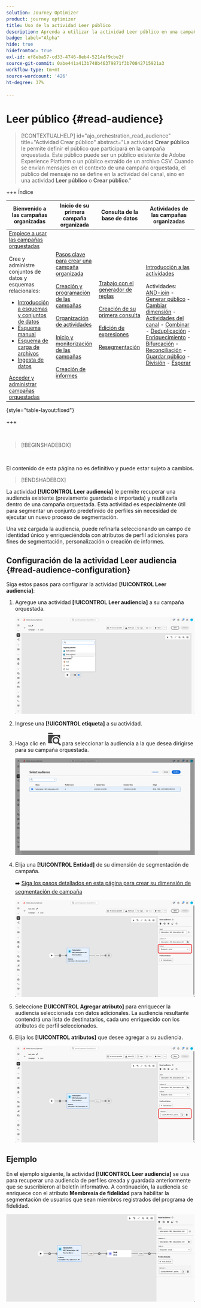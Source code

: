 ```yaml
---
solution: Journey Optimizer
product: journey optimizer
title: Uso de la actividad Leer público
description: Aprenda a utilizar la actividad Leer público en una campaña organizada
badge: label="Alpha"
hide: true
hidefromtoc: true
exl-id: ef8eba57-cd33-4746-8eb4-5214ef9cbe2f
source-git-commit: 0abe441a413b748b46379871f3b70842715921a3
workflow-type: tm+mt
source-wordcount: '426'
ht-degree: 37%

---
```


# Leer público {#read-audience}


>[!CONTEXTUALHELP]
>id="ajo_orchestration_read_audience"
>title="Actividad Crear público"
>abstract="La actividad **Crear público** le permite definir el público que participará en la campaña orquestada. Este público puede ser un público existente de Adobe Experience Platform o un público extraído de un archivo CSV. Cuando se envían mensajes en el contexto de una campaña orquestada, el público del mensaje no se define en la actividad del canal, sino en una actividad **Leer público** o **Crear público**."


+++ Índice

| Bienvenido a las campañas organizadas | Inicio de su primera campaña organizada | Consulta de la base de datos | Actividades de las campañas organizadas |
|---|---|---|---|
| [Empiece a usar las campañas orquestadas](../gs-orchestrated-campaigns.md)<br/><br/>Cree y administre conjuntos de datos y esquemas relacionales:</br> <ul><li>[Introducción a esquemas y conjuntos de datos](../gs-schemas.md)</li><li>[Esquema manual](../manual-schema.md)</li><li>[Esquema de carga de archivos](../file-upload-schema.md)</li><li>[Ingesta de datos](../ingest-data.md)</li></ul>[Acceder y administrar campañas orquestadas](../access-manage-orchestrated-campaigns.md) | [Pasos clave para crear una campaña organizada](../gs-campaign-creation.md)<br/><br/>[Creación y programación de las campañas](../create-orchestrated-campaign.md)<br/><br/>[Organización de actividades](../orchestrate-activities.md)<br/><br/>[Inicio y monitorización de las campañas](../start-monitor-campaigns.md)<br/><br/>[Creación de informes](../reporting-campaigns.md) | [Trabajo con el generador de reglas](../orchestrated-rule-builder.md)<br/><br/>[Creación de su primera consulta](../build-query.md)<br/><br/>[Edición de expresiones](../edit-expressions.md)<br/><br/>[Resegmentación](../retarget.md) | [Introducción a las actividades](about-activities.md)<br/><br/>Actividades:<br/>[AND-join](and-join.md) - [Generar público](build-audience.md) - [Cambiar dimensión](change-dimension.md) - [Actividades del canal](channels.md) - [Combinar](combine.md) - [Deduplicación](deduplication.md) - [Enriquecimiento](enrichment.md) - [Bifurcación](fork.md) - [Reconciliación](reconciliation.md) - [Guardar público](save-audience.md) - [División](split.md) - [Esperar](wait.md) |

{style="table-layout:fixed"}

+++


<br/>

>[!BEGINSHADEBOX]

</br>

El contenido de esta página no es definitivo y puede estar sujeto a cambios.

>[!ENDSHADEBOX]

La actividad **[!UICONTROL Leer audiencia]** le permite recuperar una audiencia existente (previamente guardada o importada) y reutilizarla dentro de una campaña orquestada. Esta actividad es especialmente útil para segmentar un conjunto predefinido de perfiles sin necesidad de ejecutar un nuevo proceso de segmentación.

Una vez cargada la audiencia, puede refinarla seleccionando un campo de identidad único y enriqueciéndola con atributos de perfil adicionales para fines de segmentación, personalización o creación de informes.

## Configuración de la actividad Leer audiencia {#read-audience-configuration}

Siga estos pasos para configurar la actividad **[!UICONTROL Leer audiencia]**:

1. Agregue una actividad **[!UICONTROL Leer audiencia]** a su campaña orquestada.

   ![](../assets/read-audience-1.png)

1. Ingrese una **[!UICONTROL etiqueta]** a su actividad.

1. Haga clic en ![icono de búsqueda de carpetas](../assets/do-not-localize/folder-search.svg) para seleccionar la audiencia a la que desea dirigirse para su campaña orquestada.

   ![](../assets/read-audience-2.png)

1. Elija una **[!UICONTROL Entidad&#x200B;]** de su dimensión de segmentación de campaña.

   ➡️ [Siga los pasos detallados en esta página para crear su dimensión de segmentación de campaña](../target-dimension.md)

   ![](../assets/read-audience-3.png)

1. Seleccione **[!UICONTROL Agregar atributo]** para enriquecer la audiencia seleccionada con datos adicionales. La audiencia resultante contendrá una lista de destinatarios, cada uno enriquecido con los atributos de perfil seleccionados.

1. Elija los **[!UICONTROL atributos]** que desee agregar a su audiencia.

   ![](../assets/read-audience-4.png)

## Ejemplo

En el ejemplo siguiente, la actividad **[!UICONTROL Leer audiencia]** se usa para recuperar una audiencia de perfiles creada y guardada anteriormente que se suscribieron al boletín informativo. A continuación, la audiencia se enriquece con el atributo **Membresía de fidelidad** para habilitar la segmentación de usuarios que sean miembros registrados del programa de fidelidad.

![](../assets/read-audience-5.png)
